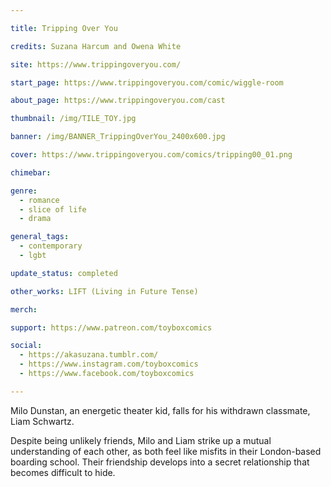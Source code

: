 ```yaml
---

title: Tripping Over You

credits: Suzana Harcum and Owena White

site: https://www.trippingoveryou.com/

start_page: https://www.trippingoveryou.com/comic/wiggle-room

about_page: https://www.trippingoveryou.com/cast

thumbnail: /img/TILE_TOY.jpg

banner: /img/BANNER_TrippingOverYou_2400x600.jpg

cover: https://www.trippingoveryou.com/comics/tripping00_01.png

chimebar: 

genre: 
  - romance
  - slice of life
  - drama

general_tags: 
  - contemporary 
  - lgbt

update_status: completed

other_works: LIFT (Living in Future Tense)

merch: 

support: https://www.patreon.com/toyboxcomics

social: 
  - https://akasuzana.tumblr.com/
  - https://www.instagram.com/toyboxcomics
  - https://www.facebook.com/toyboxcomics

---
```


Milo Dunstan, an energetic theater kid, falls for his withdrawn classmate, Liam Schwartz.

Despite being unlikely friends, Milo and Liam strike up a mutual understanding of each other, as both feel like misfits in their London-based boarding school. Their friendship develops into a secret relationship that becomes difficult to hide.